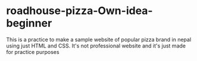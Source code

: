 # roadhouse-pizza-Own-idea-beginner
 This is a practice to make a sample website of popular pizza brand in nepal using just HTML and CSS. It's not professional website and it's just made for practice purposes
